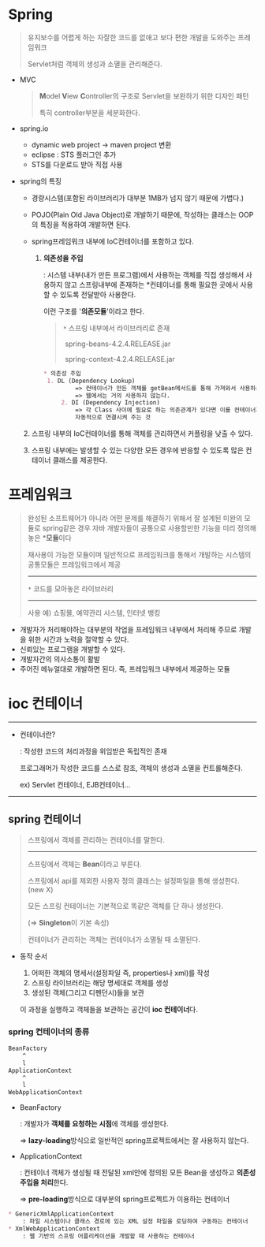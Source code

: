 # Spring

> 유지보수를 어렵게 하는 자잘한 코드를 없애고 보다 편한 개발을 도와주는 프레임워크
>
> Servlet처럼 객체의 생성과 소멸을 관리해준다.

* MVC

  > **M**odel **V**iew **C**ontroller의 구조로 Servlet을 보완하기 위한 디자인 패턴
  >
  > 특히 controller부분을 세분화한다.

* spring.io
  * dynamic web project -> maven project 변환
  * eclipse : STS 플러그인 추가
  * STS를 다운로드 받아 직접 사용
  
* spring의 특징

  * 경량시스템(포함된 라이브러리가 대부분 1MB가 넘지 않기 때문에 가볍다.)

  * POJO(Plain Old Java Object)로 개발하기 때문에, 작성하는 클래스는 OOP의 특징을 적용하여 개발하면 된다.

  * spring프레임워크 내부에 IoC컨테이너를 포함하고 있다.

    1. **의존성을 주입**

       : 시스템 내부(내가 만든 프로그램)에서 사용하는 객체를 직접 생성해서 사용하지 않고 스프링내부에 존재하는 *컨테이너를 통해 필요한 곳에서 사용할 수 있도록 전달받아 사용한다. 

       이런 구조를 '**의존모듈**'이라고 한다.
    
       > `*` 스프링 내부에서 라이브러리로 존재
       >
       > ​	spring-beans-4.2.4.RELEASE.jar 
       >
       > ​	spring-context-4.2.4.RELEASE.jar
       
       ```markdown
       * 의존성 주입
       	1. DL (Dependency Lookup)
        		=> 컨테이너가 만든 객체를 getBean메서드를 통해 가져와서 사용하는 것
        		=> 웹에서는 거의 사용하지 않는다.
        	2. DI (Dependency Injection)
        		=> 각 Class 사이에 필요로 하는 의존관계가 있다면 이를 컨테이너가
        		자동적으로 연결시켜 주는 것
       ```
  
  2. 스프링 내부의 IoC컨테이너를 통해 객체를 관리하면서 커플링을 낮출 수 있다.
    
    3. 스프링 내부에는 발생할 수 있는 다양한 모든 경우에 반응할 수 있도록 많은 컨테이너 클래스를 제공한다.

# 프레임워크

> 완성된 소프트웨어가 아니라 어떤 문제를 해결하기 위해서 잘 설계된 미완의 모듈로 spring같은 경우 자바 개발자들이 공통으로 사용할만한 기능을 미리 정의해놓은 ***모듈**이다
>
> 재사용이 가능한 모듈이며 일반적으로 프레임워크를 통해서 개발하는 시스템의 공통모듈은 프레임워크에서 제공
>
> ---
>
> `*` 코드를 모아놓은 라이브러리
>
> ---
>
> 사용 예) 쇼핑몰, 예약관리 시스템, 인터넷 뱅킹

* 개발자가 처리해야하는 대부분의 작업을 프레임워크 내부에서 처리해 주므로 개발을 위한 시간과 노력을 절약할 수 있다.
* 신뢰있는 프로그램을 개발할 수 있다.
* 개발자간의 의사소통이 활발
* 주어진 메뉴얼대로 개발하면 된다. 즉, 프레임워크 내부에서 제공하는 모듈

# ioc 컨테이너

---

* 컨테이너란?

  : 작성한 코드의 처리과정을 위임받은 독립적인 존재

    프로그래머가 작성한 코드를 스스로 참조, 객체의 생성과 소멸을 컨트롤해준다.

  ex) Servlet 컨테이너, EJB컨테이너...

---

## spring 컨테이너

> 스프링에서 객체를 관리하는 컨테이너를 말한다.
>
> ---
>
> 스프링에서 객체는 **Bean**이라고 부른다.
>
> 스프링에서 api를 제외한 사용자 정의 클래스는 설정파일을 통해 생성한다. (new X)
>
> 모든 스프링 컨테이너는 기본적으로 똑같은 객체를 단 하나 생성한다. 
>
> (=> **Singleton**이 기본 속성)
>
> 컨테이너가 관리하는 객체는 컨테이너가 소멸될 때 소멸된다.

* 동작 순서

  1. 어떠한 객체의 명세서(설정파일 즉, properties나 xml)를 작성
  2. 스프링 라이브러리는 해당 명세대로 객체를 생성
  3. 생성된 객체(그리고 디펜던시)들을 보관

  이 과정을 실행하고 객체들을 보관하는 공간이 **ioc 컨테이너**다.

### spring 컨테이너의 종류

```markdown
BeanFactory
	^
	l
ApplicationContext
	^
	l
WebApplicationContext
```

* BeanFactory 

  : 개발자가 **객체를 요청하는 시점**에 객체를 생성한다. 

   => **lazy-loading**방식으로 일반적인 spring프로젝트에서는 잘 사용하지 않는다.

* ApplicationContext

  : 컨테이너 객체가 생성될 때 전달된 xml안에 정의된 모든 Bean을 생성하고 **의존성주입을 처리**한다.

   => **pre-loading**방식으로 대부분의 spring프로젝트가 이용하는 컨테이너

```markdown
* GenericXmlApplicationContext
	: 파일 시스템이나 클래스 경로에 있는 XML 설정 파일을 로딩하여 구동하는 컨테이너
* XmlWebApplicationContext
	: 웹 기반의 스프링 어플리케이션을 개발할 때 사용하는 컨테이너
```

